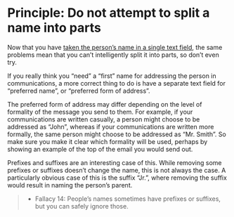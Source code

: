 # Principle: Do not attempt to split a name into parts

Now that you have [taken the person’s name in a single text field](make-name-entry-a-single-field),
the same problems mean that you can’t intelligently split it into parts, so don’t even try.

If you really think you “need” a “first” name for addressing the person in communications, a more
correct thing to do is have a separate text field for “preferred name”, or “preferred form of address”.

The preferred form of address may differ depending on the level of formality of the message you
send to them. For example, if your communications are written casually, a person might choose
to be addressed as “John”, whereas if your communications are written more formally, the same
person might choose to be addressed as “Mr. Smith”. So make sure you make it clear which formality
will be used, perhaps by showing an example of the top of the email you would send out.

Prefixes and suffixes are an interesting case of this. While removing some prefixes or suffixes
doesn’t change the name, this is not always the case. A particularly obvious case of this is the
suffix “Jr.”, where removing the suffix would result in naming the person’s parent.

> - Fallacy 14: People’s names sometimes have prefixes or suffixes, but you can safely ignore those.
